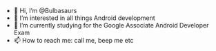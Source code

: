 - 👋 Hi, I’m @Bulbasaurs
- 🤖 I’m interested in all things Android development
- 🌱 I’m currently studying for the Google Associate Android Developer Exam
- 📫 How to reach me: call me, beep me etc 

<!---
Bulbasaurs/Bulbasaurs is a ✨ special ✨ repository because its `README.md` (this file) appears on your GitHub profile.
You can click the Preview link to take a look at your changes.
--->
